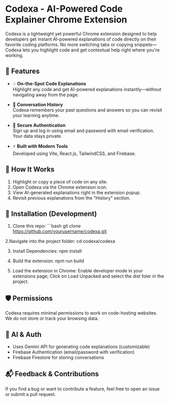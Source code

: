 # Codexa - AI-Powered Code Explainer Chrome Extension

Codexa is a lightweight yet powerful Chrome extension designed to help developers get instant AI-powered explanations of code directly on their favorite coding platforms. No more switching tabs or copying snippets—Codexa lets you highlight code and get contextual help right where you're working.

## 🚀 Features

- 💡 **On-the-Spot Code Explanations**  
  Highlight any code and get AI-powered explanations instantly—without navigating away from the page.

- 📂 **Conversation History**  
  Codexa remembers your past questions and answers so you can revisit your learning anytime.

- 🔐 **Secure Authentication**  
  Sign up and log in using email and password with email verification. Your data stays private.

- ⚡ **Built with Modern Tools**  
  Developed using Vite, React.js, TailwindCSS, and Firebase.

## 🧠 How It Works

1. Highlight or copy a piece of code on any site.
2. Open Codexa via the Chrome extension icon.
3. View AI-generated explanations right in the extension popup.
4. Revisit previous explanations from the "History" section.

## 🔧 Installation (Development)

1. Clone this repo: ```bash
git clone https://github.com/yourusername/codexa.git

2.Navigate into the project folder: cd codexa/codexa   

3. Install Dependencies: npm install
  
4. Build the extension: npm run build

5. Load the extension in Chrome: Enable developer mode in your extensions page; Click on Load Unpacked and select the dist foler in the project.

## 🛡️ Permissions
Codexa requires minimal permissions to work on code-hosting websites. We do not store or track your browsing data.

## 🧠 AI & Auth
- Uses Gemini API for generating code explanations (customizable)
- Firebase Authentication (email/password with verification)
- Firebase Firestore for storing conversations

## 📬 Feedback & Contributions
If you find a bug or want to contribute a feature, feel free to open an issue or submit a pull request.
   
  
